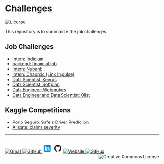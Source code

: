# Challenges
![License](https://img.shields.io/badge/Code%20License-MIT-blue.svg)

This repository is to summarize the job challenges.

## Job Challenges
- [Intern: Indicium](https://github.com/brunocampos01/challenge-indicium)
- [backend: financial job](https://github.com/brunocampos01/challenge-back-end)
- [Intern: Nubank](https://github.com/brunocampos01/challenge-nubank)
- [Intern: Chaordic (Linx Impulse)](https://github.com/brunocampos01/challenge-chaordic)
- [Data Scientist: Keyrus](https://github.com/brunocampos01/challenge-keyrus)
- [Data Scientist: Softplan](https://github.com/brunocampos01/predicting-retail-churn-with-azure-ml-studio)
- [Data Engineer: Webmotors](https://github.com/brunocampos01/challenge-webmotors-data-engineer)
- [Data Engineer and Data Scientist: Olist](https://github.com/olist/work-at-olist-data)

## Kaggle Competitions
- [Porto Seguro: Safe's Driver Prediction](https://github.com/brunocampos01/porto-seguro-safe-driver-prediction)
- [Allstate: claims severity](https://github.com/brunocampos01/allstate-claims-severity)

---

<p  align="left">
<br/>
<a href="mailto:brunocampos01@gmail.com" target="_blank"><img src="https://github.com/brunocampos01/devops/blob/master/images/email.png" alt="Gmail" width="30">
</a>
<a href="https://stackoverflow.com/users/8329698/bruno-campos" target="_blank"><img src="https://github.com/brunocampos01/devops/blob/master/images/stackoverflow.png" alt="GitHub" width="30">
</a>
<a href="https://www.linkedin.com/in/brunocampos01" target="_blank"><img src="https://github.com/brunocampos01/devops/blob/master/images/linkedin.png" alt="LinkedIn" width="30"></a>
<a href="https://github.com/brunocampos01" target="_blank"><img src="https://github.com/brunocampos01/devops/blob/master/images/github.png" alt="GitHub" width="30"></a>
<a href="https://brunocampos01.netlify.app/" target="_blank"><img src="https://github.com/brunocampos01/devops/blob/master/images/blog.png" alt="Website" width="30">
</a>
<a href="https://medium.com/@brunocampos01" target="_blank"><img src="https://github.com/brunocampos01/devops/blob/master/images/medium.png" alt="GitHub" width="30">
</a>
<a rel="license" href="http://creativecommons.org/licenses/by-sa/4.0/"><img alt="Creative Commons License" style="border-width:0" src="https://i.creativecommons.org/l/by-sa/4.0/88x31.png",  align="right" /></a><br/>
</p>
